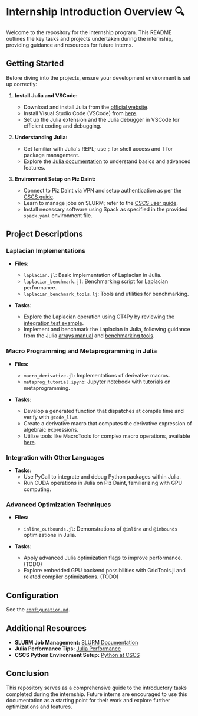 # Internship Introduction Overview 🔍

Welcome to the repository for the internship program. This README outlines the key tasks and projects undertaken during the internship, providing guidance and resources for future interns.

## Getting Started

Before diving into the projects, ensure your development environment is set up correctly:

1. **Install Julia and VSCode:**
   - Download and install Julia from the [official website](https://julialang.org/downloads/).
   - Install Visual Studio Code (VSCode) from [here](https://code.visualstudio.com/).
   - Set up the Julia extension and the Julia debugger in VSCode for efficient coding and debugging.

2. **Understanding Julia:**
   - Get familiar with Julia's REPL; use `;` for shell access and `]` for package management.
   - Explore the [Julia documentation](https://docs.julialang.org/en/v1/) to understand basics and advanced features.

3. **Environment Setup on Piz Daint:**
   - Connect to Piz Daint via VPN and setup authentication as per the [CSCS guide](https://user.cscs.ch/access/auth/mfa/).
   - Learn to manage jobs on SLURM; refer to the [CSCS user guide](https://user.cscs.ch/access/running/).
   - Install necessary software using Spack as specified in the provided `spack.yaml` environment file.

## Project Descriptions

### Laplacian Implementations

- **Files:**
  - `laplacian.jl`: Basic implementation of Laplacian in Julia.
  - `laplacian_benchmark.jl`: Benchmarking script for Laplacian performance.
  - `laplacian_benchmark_tools.lj`: Tools and utilities for benchmarking.

- **Tasks:**
  - Explore the Laplacian operation using GT4Py by reviewing the [integration test example](https://github.com/GridTools/gt4py/blob/main/tests/next_tests/integration_tests/multi_feature_tests/ffront_tests/test_laplacian.py).
  - Implement and benchmark the Laplacian in Julia, following guidance from the Julia [arrays manual](https://docs.julialang.org/en/v1/manual/arrays/) and [benchmarking tools](https://github.com/JuliaCI/BenchmarkTools.jl).

### Macro Programming and Metaprogramming in Julia

- **Files:**
  - `macro_derivative.jl`: Implementations of derivative macros.
  - `metaprog_tutorial.ipynb`: Jupyter notebook with tutorials on metaprogramming.

- **Tasks:**
  - Develop a generated function that dispatches at compile time and verify with `@code_llvm`.
  - Create a derivative macro that computes the derivative expression of algebraic expressions.
  - Utilize tools like MacroTools for complex macro operations, available [here](https://github.com/FluxML/MacroTools.jl).

### Integration with Other Languages

- **Tasks:**
  - Use PyCall to integrate and debug Python packages within Julia.
  - Run CUDA operations in Julia on Piz Daint, familiarizing with GPU computing.

### Advanced Optimization Techniques

- **Files:**
  - `inline_outbounds.jl`: Demonstrations of `@inline` and `@inbounds` optimizations in Julia.

- **Tasks:**
  - Apply advanced Julia optimization flags to improve performance. (TODO)
  - Explore embedded GPU backend possibilities with GridTools.jl and related compiler optimizations. (TODO)

## Configuration

See the [`configuration.md`](/configuration.md).

## Additional Resources

- **SLURM Job Management:** [SLURM Documentation](https://slurm.schedmd.com/documentation.html)
- **Julia Performance Tips:** [Julia Performance](https://docs.julialang.org/en/v1/manual/performance-tips/)
- **CSCS Python Environment Setup:** [Python at CSCS](https://user.cscs.ch/tools/interactive/python/)

## Conclusion

This repository serves as a comprehensive guide to the introductory tasks completed during the internship. Future interns are encouraged to use this documentation as a starting point for their work and explore further optimizations and features.
